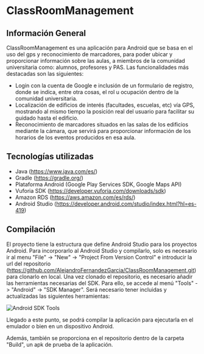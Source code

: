 # ClassRoomManagement

Información General
--------------
ClassRoomManagement es una aplicación para Android que se basa en el uso del gps y reconocimiento de marcadores, para poder ubicar y proporcionar información sobre las aulas, a miembros de la comunidad universitaria como: alumnos, profesores y PAS.
Las funcionalidades más destacadas son las siguientes:
- Login con la cuenta de Google e inclusión de un formulario de registro, donde se indica, entre otra cosas, el rol u ocupación dentro de la comunidad universitaria.
- Localización de edificios de interés (facultades, escuelas, etc) vía GPS, mostrando al mismo tiempo la posición real del usuario para facilitar su guidado hasta el edificio.
- Reconocimiento de marcadores situados en las salas de los edificios mediante la cámara, que servirá para proporcionar información de los horarios de los eventos producidos en esa aula.

Tecnologías utilizadas
--------------
- Java (https://www.java.com/es/)
- Gradle (https://gradle.org/)
- Plataforma Android (Google Play Services SDK, Google Maps API)
- Vuforia SDK (https://developer.vuforia.com/downloads/sdk)
- Amazon RDS (https://aws.amazon.com/es/rds/)
- Android Studio (https://developer.android.com/studio/index.html?hl=es-419)

Compilación
--------------
El proyecto tiene la estructura que define Android Studio para los proyectos Android. Para incorporarlo al Android Studio y compilarlo, solo es necesario ir al menu "File" -> "New" -> "Project From Version Control" e introducir la url del repositorio (https://github.com/AlejandroFernandezGarcia/ClassRoomManagement.git) para clonarlo en local. Una vez clonado el repositorio, es necesario añadir las herramientas necesarias del SDK. Para ello, se accede al menú "Tools" -> "Android" -> "SDK Manager". Será necesario tener incluidas y actualizadas las siguientes herramientas:

![Android SDK Tools](http://i.imgur.com/sEQhw0C.png)

Llegado a este punto, se podrá compilar la aplicación para ejecutarla en el emulador o bien en un dispositivo Android.

Además, también se proporciona en el repositorio dentro de la carpeta "Build", un apk de prueba de la aplicación.